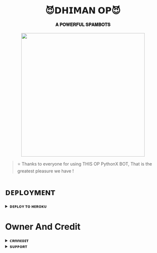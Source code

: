 <h1 align="center"><b>😈𝗗𝗛𝗜𝗠𝗔𝗡 𝗢𝗣😈</b></h1>

<h4 align="center"> 𝐀 𝐏𝐎𝐖𝐄𝐑𝐅𝐔𝐋 𝐒𝐏𝐀𝐌𝐁𝐎𝐓𝐒</h4>

<p align="center"><a href="https://t.me/ALLENite_X"><img src="https://telegra.ph/file/3ca50dc299a1c4152472c.jpg" width="400"></a></p>


> ⭐️ Thanks to everyone for using THIS OP PythonX BOT, That is the greatest pleasure we have !
    

# ᴅᴇᴘʟᴏʏᴍᴇɴᴛ


<details>
<summary><b>ᴅᴇᴘʟᴏʏ ᴛᴏ ʜᴇʀᴏᴋᴜ</b></summary>
<br>

[![Deploy](https://www.herokucdn.com/deploy/button.svg)](https://dashboard.heroku.com/new?template=https://github.com/ERR0rMK/ThePythonSpam)
  
</details>


# Owner And Credit


<details>
<summary><b>ᴄʀnnᴇᴅɪᴛ</b></summary>
<br>

</details>

<details>
<summary><b>sᴜᴘᴘᴏʀᴛ</b></summary>
<br>

# ꜱᴜᴘᴘᴏʀᴛ ✨
<a href="https://t.me/dhiman_xx"><img src="https://img.shields.io/badge/Join-Telegram%20Channel-red.svg?logo=Telegram"></a>

</details>
